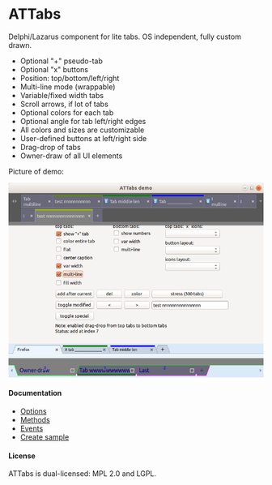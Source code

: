 ATTabs
======

Delphi/Lazarus component for lite tabs. 
OS independent, fully custom drawn.

* Optional "+" pseudo-tab
* Optional "x" buttons
* Position: top/bottom/left/right
* Multi-line mode (wrappable)
* Variable/fixed width tabs
* Scroll arrows, if lot of tabs
* Optional colors for each tab
* Optional angle for tab left/right edges
* All colors and sizes are customizable
* User-defined buttons at left/right side
* Drag-drop of tabs
* Owner-draw of all UI elements

Picture of demo:

![img](img/attabs_demo.png?raw=true)

#### Documentation

 * [Options](wiki/options.md)
 * [Methods](wiki/methods.md)
 * [Events](wiki/events.md)
 * [Create sample](wiki/sample_create.md)

#### License

ATTabs is dual-licensed: MPL 2.0 and LGPL.
